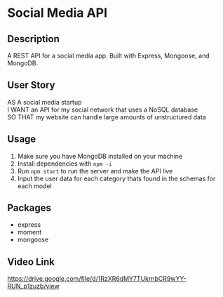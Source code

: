 # Social Media API

## Description
A REST API for a social media app. Built with Express, Mongoose, and MongoDB.

## User Story
AS A social media startup  
I WANT an API for my social network that uses a NoSQL database  
SO THAT my website can handle large amounts of unstructured data  

## Usage
1. Make sure you have MongoDB installed on your machine
2. Install dependencies with `npm -i`
3. Run `npm start` to run the server and make the API live
4. Input the user data for each category thats found in the schemas for each model

## Packages
- express
- moment
- mongoose

## Video Link
https://drive.google.com/file/d/1RzXR6dMY7TUkrnbCR9wYY-RUN_p1zuzb/view 
